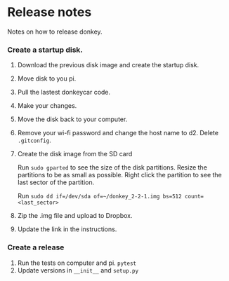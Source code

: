 # Release notes
Notes on how to release donkey.

### Create a startup disk.


1. Download the previous disk image and create the startup disk.
2. Move disk to you pi. 
3. Pull the lastest donkeycar code. 
4. Make your changes.  
5. Move the disk back to your computer.
6. Remove your wi-fi password and change the host name to d2. Delete `.gitconfig`.
7. Create the disk image from the SD card

    Run `sudo gparted` to see the size of the disk partitions. Resize the partitions
    to be as small as possible. Right click the partition to see the last sector of the partition. 
    
    Run `sudo dd if=/dev/sda of=~/donkey_2-2-1.img bs=512 count=<last_sector>` 

8. Zip the .img file and upload to Dropbox. 
9. Update the link in the instructions.
 
### Create a release 

1. Run the tests on computer and pi. `pytest`
2. Update versions in `__init__` and `setup.py`
